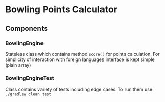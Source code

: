 # Bowling Points Calculator

## Components

### BowlingEngine

Stateless class which contains method `score()` for points calculation.
For simplicity of interaction with foreign languages interface is kept simple (plain array)

### BowlingEngineTest

Class contains variety of tests including edge cases.
To run them use `./gradlew clean test`